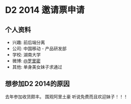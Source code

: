 # D2 2014 邀请票申请

## 个人资料

- 兴趣: 前后端分离
- 公司: 中国移动 - 产品研发部
- 学校: 湖南大学
- 微博: [@罗里密](http://weibo.com/luolimi/profile?rightmod=1&wvr=5&mod=personnumber) 
- 其他: 单身美女妹子求通过

## 想参加D2 2014的原因

去年参加收货颇丰。
围观阿里土豪
听说免费而且欢迎妹子！！！
